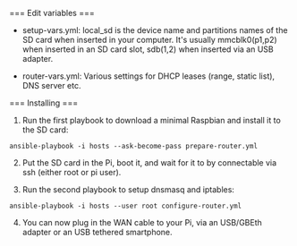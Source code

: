 === Edit variables ===

* setup-vars.yml: local_sd is the device name and partitions names of the SD card when inserted in your computer. It's usually mmcblk0(p1,p2) when inserted in an SD card slot, sdb(1,2) when inserted via an USB adapter.

* router-vars.yml: Various settings for DHCP leases (range, static list), DNS server etc.

=== Installing ===

1. Run the first playbook to download a minimal Raspbian and install it to the SD card:

`ansible-playbook -i hosts --ask-become-pass prepare-router.yml`

2. Put the SD card in the Pi, boot it, and wait for it to by connectable via ssh (either root or pi user).

3. Run the second playbook to setup dnsmasq and iptables:

`ansible-playbook -i hosts --user root configure-router.yml`

4. You can now plug in the WAN cable to your Pi, via an USB/GBEth adapter or an USB tethered smartphone.
